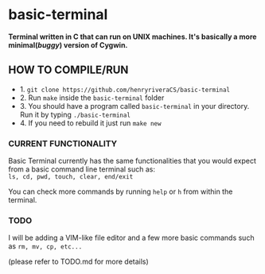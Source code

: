 <h1> basic-terminal </h1>

<b> Terminal written in C that can run on UNIX machines. It's basically a more minimal(*buggy*) version of Cygwin. </b>

<h2> HOW TO COMPILE/RUN </h2>
<ul>
  <li>1. <code>git clone https://github.com/henryriveraCS/basic-terminal</code> </li>
  <li>2. Run <code>make</code> inside the <code>basic-terminal</code> folder</li>
  <li>3. You should have a program called <code>basic-terminal</code> in your directory. Run it by typing <code>./basic-terminal</code></li>
  <li>4. If you need to rebuild it just run <code>make new</code></li>
</ul>

<h3>CURRENT FUNCTIONALITY</h3>
<p>
  Basic Terminal currently has the same functionalities that you would expect from a basic command line terminal such as: 
  <br>
  <code>ls, cd, pwd, touch, clear, end/exit</code><p>You can check more commands by running <code>help</code> or <code>h</code> from within the terminal.</p>
</p>
  <h3>TODO</h3>
  <p>I will be adding a VIM-like file editor and a few more basic commands such as <code>rm, mv, cp, etc...</code></p>
  <p>(please refer to TODO.md for more details)</p>
